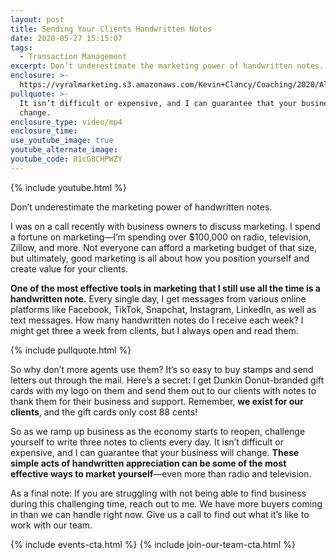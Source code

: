 ```yaml
---
layout: post
title: Sending Your Clients Handwritten Notes
date: 2020-05-27 15:15:07
tags:
  - Transaction Management
excerpt: Don’t underestimate the marketing power of handwritten notes.
enclosure: >-
  https://vyralmarketing.s3.amazonaws.com/Kevin+Clancy/Coaching/2020/Albany+Real+Estate+Agent-+The+Power+of+a+Handwritten+Note.mp4
pullquote: >-
  It isn’t difficult or expensive, and I can guarantee that your business will
  change.
enclosure_type: video/mp4
enclosure_time:
use_youtube_image: true
youtube_alternate_image:
youtube_code: 81cG8CHPWZY
---
```


{% include youtube.html %}

Don’t underestimate the marketing power of handwritten notes.

I was on a call recently with business owners to discuss marketing. I spend a fortune on marketing—I’m spending over $100,000 on radio, television, Zillow, and more. Not everyone can afford a marketing budget of that size, but ultimately, good marketing is all about how you position yourself and create value for your clients.

**One of the most effective tools in marketing that I still use all the time is a handwritten note.** Every single day, I get messages from various online platforms like Facebook, TikTok, Snapchat, Instagram, LinkedIn, as well as text messages. How many handwritten notes do I receive each week? I might get three a week from clients, but I always open and read them.

{% include pullquote.html %}

So why don’t more agents use them? It’s so easy to buy stamps and send letters out through the mail. Here’s a secret: I get Dunkin Donut-branded gift cards with my logo on them and send them out to our clients with notes to thank them for their business and support. Remember, **we exist for our clients**, and the gift cards only cost 88 cents\!

So as we ramp up business as the economy starts to reopen, challenge yourself to write three notes to clients every day. It isn’t difficult or expensive, and I can guarantee that your business will change. **These simple acts of handwritten appreciation can be some of the most effective ways to market yourself**—even more than radio and television.

As a final note: If you are struggling with not being able to find business during this challenging time, reach out to me. We have more buyers coming in than we can handle right now. Give us a call to find out what it’s like to work with our team.

{% include events-cta.html %} {% include join-our-team-cta.html %}